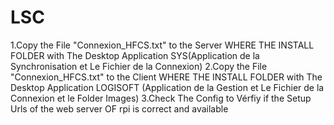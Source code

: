 # LSC
1.Copy the File "Connexion_HFCS.txt" to the Server WHERE THE INSTALL FOLDER with The Desktop Application  SYS(Application de la Synchronisation et Le Fichier de la Connexion)
2.Copy the File "Connexion_HFCS.txt" to the Client WHERE THE INSTALL FOLDER with The Desktop Application  LOGISOFT (Application de la Gestion  et Le Fichier de la Connexion et le Folder Images)
3.Check The Config to Vérfiy if the Setup Urls of the web server OF rpi is correct and available
